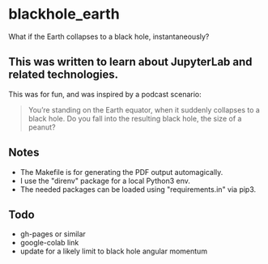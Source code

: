 # blackhole_earth
 What if the Earth collapses to a black hole, instantaneously?

## This was written to learn about JupyterLab and related technologies.
This was for fun, and was inspired by a podcast scenario:
> You’re standing on the Earth equator, when it suddenly collapses to a black hole.
> Do you fall into the resulting black hole, the size of a peanut?

## Notes
- The Makefile is for generating the PDF output automagically.
- I use the "direnv" package for a local Python3 env.
- The needed packages can be loaded using "requirements.in" via pip3.

## Todo
- gh-pages or similar
- google-colab link
- update for a likely limit to black hole angular momentum
